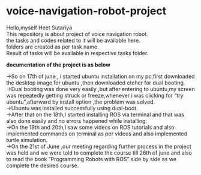 # voice-navigation-robot-project
Hello,myself Heet Sutariya
<br>
This repository is about project of voice navigation robot.
<br>
the tasks and codes related to it will be available here.
<br>
folders are created as per task name.
<br>
Result of tasks will be available in respective tasks folder.
<br>

**documentation of the project is as below**

->So on 17th of june , i started ubuntu installation on my pc,first downloaded the desktop image for ubuntu ,then downloaded etcher for dual booting.<br>
->Dual booting was done very easily ,but after entering to ubuntu,my screen was repeatedly getting struck or freeze,whenever i was clicking for “try ubuntu”,afterward by install option ,the problem was solved.<br>
->Ubuntu was installed successfully using dual-boot.<br>
->After that on the 18th,I started installing ROS via terminal and that was also done easily and no errors happened while installing.<br>
 ->On the 19th and 20th,I saw some videos on ROS tutorials and also implemented commands on terminal as per videos and also implemented  turtle simulation.<br>
->On the 21st of June ,our meeting regarding further process in the project was held and we were told to complete the course till 26th of june and also to read the book ”Programming Robots with ROS” side by side as we complete the desired course.<br>

